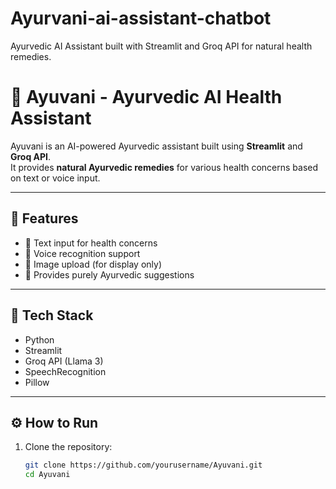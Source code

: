 # Ayurvani-ai-assistant-chatbot
Ayurvedic AI Assistant built with Streamlit and Groq API for natural health remedies.
# 🌿 Ayuvani - Ayurvedic AI Health Assistant

Ayuvani is an AI-powered Ayurvedic assistant built using **Streamlit** and **Groq API**.  
It provides **natural Ayurvedic remedies** for various health concerns based on text or voice input.

---

## 🚀 Features
- 💬 Text input for health concerns  
- 🎤 Voice recognition support  
- 📸 Image upload (for display only)  
- 🌿 Provides purely Ayurvedic suggestions

---

## 🧠 Tech Stack
- Python  
- Streamlit  
- Groq API (Llama 3)  
- SpeechRecognition  
- Pillow

---

## ⚙️ How to Run

1. Clone the repository:
   ```bash
   git clone https://github.com/yourusername/Ayuvani.git
   cd Ayuvani

